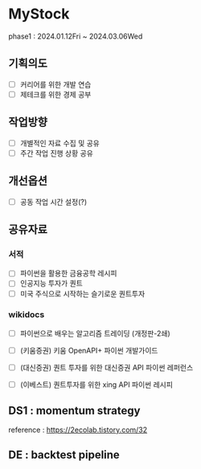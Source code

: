 # MyStock

phase1 : 2024.01.12Fri ~ 2024.03.06Wed


## 기획의도
- [ ] 커리어를 위한 개발 연습
- [ ] 제테크를 위한 경제 공부

## 작업방향
- [ ] 개별적인 자료 수집 및 공유
- [ ] 주간 작업 진행 상황 공유

## 개선옵션
- [ ] 공동 작업 시간 설정(?)

## 공유자료
### 서적
- [ ] 파이썬을 활용한 금융공학 레시피
- [ ] 인공지능 투자가 퀀트
- [ ] 미국 주식으로 시작하는 슬기로운 퀀트투자  

### wikidocs
- [ ] 파이썬으로 배우는 알고리즘 트레이딩 (개정판-2쇄)
- [ ] (키움증권) 키움 OpenAPI+ 파이썬 개발가이드
- [ ] (대신증권) 퀀트 투자를 위한 대신증권 API 파이썬 레퍼런스
- [ ] (이베스트) 퀀트투자를 위한 xing API 파이썬 레시피



## DS1 : momentum strategy

reference : https://2ecolab.tistory.com/32


## DE : backtest pipeline


